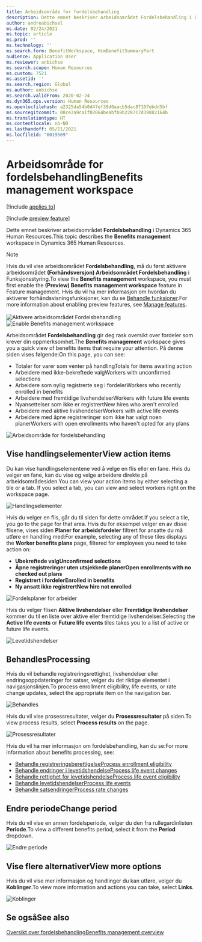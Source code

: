 ```yaml
---
title: Arbeidsområde for fordelsbehandling
description: Dette emnet beskriver arbeidsområdet Fordelsbehandling i Dynamics 365 Human Resources.
author: andreabichsel
ms.date: 02/24/2021
ms.topic: article
ms.prod: ''
ms.technology: ''
ms.search.form: BenefitWorkspace, HcmBenefitSummaryPart
audience: Application User
ms.reviewer: anbichse
ms.search.scope: Human Resources
ms.custom: 7521
ms.assetid: ''
ms.search.region: Global
ms.author: anbichse
ms.search.validFrom: 2020-02-24
ms.dyn365.ops.version: Human Resources
ms.openlocfilehash: a2325da54b8d47ef39d0aacb5dac87107ebdd5bf
ms.sourcegitcommit: 08ce2a9ca1f02064beabfb9b228717d39882164b
ms.translationtype: HT
ms.contentlocale: nb-NO
ms.lasthandoff: 05/11/2021
ms.locfileid: "6019569"
---
```

# <a name="benefits-management-workspace"></a><span data-ttu-id="f4d7b-103">Arbeidsområde for fordelsbehandling</span><span class="sxs-lookup"><span data-stu-id="f4d7b-103">Benefits management workspace</span></span>

[!include [applies to](../includes/applies-to-hr.md)]

[!include [preview feature](./includes/preview-feature.md)]

<span data-ttu-id="f4d7b-104">Dette emnet beskriver arbeidsområdet **Fordelsbehandling** i Dynamics 365 Human Resources.</span><span class="sxs-lookup"><span data-stu-id="f4d7b-104">This topic describes the **Benefits management** workspace in Dynamics 365 Human Resources.</span></span>

> [!NOTE]
> <span data-ttu-id="f4d7b-105">Hvis du vil vise arbeidsområdet **Fordelsbehandling**, må du først aktivere arbeidsområdet **(Forhåndsversjon) Arbeidsområdet Fordelsbehandling** i Funksjonsstyring.</span><span class="sxs-lookup"><span data-stu-id="f4d7b-105">To view the **Benefits management** workspace, you must first enable the **(Preview) Benefits management workspace** feature in Feature management.</span></span> <span data-ttu-id="f4d7b-106">Hvis du vil ha mer informasjon om hvordan du aktiverer forhåndsvisningsfunksjoner, kan du se [Behandle funksjoner](../hr-admin-manage-features.md).</span><span class="sxs-lookup"><span data-stu-id="f4d7b-106">For more information about enabling preview features, see [Manage features](../hr-admin-manage-features.md).</span></span><br><br><span data-ttu-id="f4d7b-107">![Aktivere arbeidsområdet Fordelsbehandling](./media/hr-benefits-management-workspace-enable.png)</span><span class="sxs-lookup"><span data-stu-id="f4d7b-107">![Enable Benefits management workspace](./media/hr-benefits-management-workspace-enable.png)</span></span>

<span data-ttu-id="f4d7b-108">Arbeidsområdet **Fordelsbehandling** gir deg rask oversikt over fordeler som krever din oppmerksomhet.</span><span class="sxs-lookup"><span data-stu-id="f4d7b-108">The **Benefits management** workspace gives you a quick view of benefits items that require your attention.</span></span> <span data-ttu-id="f4d7b-109">På denne siden vises følgende:</span><span class="sxs-lookup"><span data-stu-id="f4d7b-109">On this page, you can see:</span></span>

- <span data-ttu-id="f4d7b-110">Totaler for varer som venter på handling</span><span class="sxs-lookup"><span data-stu-id="f4d7b-110">Totals for items awaiting action</span></span>
- <span data-ttu-id="f4d7b-111">Arbeidere med ikke-bekreftede valg</span><span class="sxs-lookup"><span data-stu-id="f4d7b-111">Workers with unconfirmed selections</span></span>
- <span data-ttu-id="f4d7b-112">Arbeidere som nylig registrerte seg i fordeler</span><span class="sxs-lookup"><span data-stu-id="f4d7b-112">Workers who recently enrolled in benefits</span></span>
- <span data-ttu-id="f4d7b-113">Arbeidere med fremtidige livshendelser</span><span class="sxs-lookup"><span data-stu-id="f4d7b-113">Workers with future life events</span></span>
- <span data-ttu-id="f4d7b-114">Nyansettelser som ikke er registrert</span><span class="sxs-lookup"><span data-stu-id="f4d7b-114">New hires who aren't enrolled</span></span>
- <span data-ttu-id="f4d7b-115">Arbeidere med aktive livshendelser</span><span class="sxs-lookup"><span data-stu-id="f4d7b-115">Workers with active life events</span></span>
- <span data-ttu-id="f4d7b-116">Arbeidere med åpne registreringer som ikke har valgt noen planer</span><span class="sxs-lookup"><span data-stu-id="f4d7b-116">Workers with open enrollments who haven't opted for any plans</span></span>

![Arbeidsområde for fordelsbehandling](./media/hr-benefits-management-workspace.png)

## <a name="view-action-items"></a><span data-ttu-id="f4d7b-118">Vise handlingselementer</span><span class="sxs-lookup"><span data-stu-id="f4d7b-118">View action items</span></span>

<span data-ttu-id="f4d7b-119">Du kan vise handlingselementene ved å velge en flis eller en fane. Hvis du velger en fane, kan du vise og velge arbeidere direkte på arbeidsområdesiden.</span><span class="sxs-lookup"><span data-stu-id="f4d7b-119">You can view your action items by either selecting a tile or a tab. If you select a tab, you can view and select workers right on the workspace page.</span></span>

![Handlingselementer](./media/hr-benefits-management-workspace-action-items.png)

<span data-ttu-id="f4d7b-121">Hvis du velger en flis, går du til siden for dette området.</span><span class="sxs-lookup"><span data-stu-id="f4d7b-121">If you select a tile, you go to the page for that area.</span></span> <span data-ttu-id="f4d7b-122">Hvis du for eksempel velger en av disse flisene, vises siden **Planer for arbeidsfordeler** filtrert for ansatte du må utføre en handling med:</span><span class="sxs-lookup"><span data-stu-id="f4d7b-122">For example, selecting any of these tiles displays the **Worker benefits plans** page, filtered for employees you need to take action on:</span></span>

- <span data-ttu-id="f4d7b-123">**Ubekreftede valg**</span><span class="sxs-lookup"><span data-stu-id="f4d7b-123">**Unconfirmed selections**</span></span>
- <span data-ttu-id="f4d7b-124">**Åpne registreringer uten utsjekkede planer**</span><span class="sxs-lookup"><span data-stu-id="f4d7b-124">**Open enrollments with no checked out plans**</span></span>
- <span data-ttu-id="f4d7b-125">**Registrert i fordeler**</span><span class="sxs-lookup"><span data-stu-id="f4d7b-125">**Enrolled in benefits**</span></span>
- <span data-ttu-id="f4d7b-126">**Ny ansatt ikke registrert**</span><span class="sxs-lookup"><span data-stu-id="f4d7b-126">**New hire not enrolled**</span></span>

![Fordelsplaner for arbeider](./media/hr-benefits-management-workspace-plans.png)

<span data-ttu-id="f4d7b-128">Hvis du velger flisen **Aktive livshendelser** eller **Fremtidige livshendelser** kommer du til en liste over aktive eller fremtidige livshendelser.</span><span class="sxs-lookup"><span data-stu-id="f4d7b-128">Selecting the **Active life events** or **Future life events** tiles takes you to a list of active or future life events.</span></span>

![Levetidshendelser](./media/hr-benefits-management-workspace-life-events.png)

## <a name="processing"></a><span data-ttu-id="f4d7b-130">Behandles</span><span class="sxs-lookup"><span data-stu-id="f4d7b-130">Processing</span></span>

<span data-ttu-id="f4d7b-131">Hvis du vil behandle registreringsrettighet, livshendelser eller endringsoppdateringer for satser, velger du det riktige elementet i navigasjonslinjen.</span><span class="sxs-lookup"><span data-stu-id="f4d7b-131">To process enrollment eligibility, life events, or rate change updates, select the appropriate item on the navigation bar.</span></span>

![Behandles](./media/hr-benefits-management-workspace-processing.png)

<span data-ttu-id="f4d7b-133">Hvis du vil vise prosessresultater, velger du **Prosessresultater** på siden.</span><span class="sxs-lookup"><span data-stu-id="f4d7b-133">To view process results, select **Process results** on the page.</span></span>

![Prosessresultater](./media/hr-benefits-management-workspace-process-results.png)

<span data-ttu-id="f4d7b-135">Hvis du vil ha mer informasjon om fordelsbehandling, kan du se:</span><span class="sxs-lookup"><span data-stu-id="f4d7b-135">For more information about benefits processing, see:</span></span>

- [<span data-ttu-id="f4d7b-136">Behandle registreringsberettigelse</span><span class="sxs-lookup"><span data-stu-id="f4d7b-136">Process enrollment eligibility</span></span>](hr-benefits-process-enrollment-eligibility.md)
- [<span data-ttu-id="f4d7b-137">Behandle endringer i levetidshendelse</span><span class="sxs-lookup"><span data-stu-id="f4d7b-137">Process life event changes</span></span>](hr-benefits-process-life-event-changes.md)
- [<span data-ttu-id="f4d7b-138">Behandle rettighet for levetidshendelse</span><span class="sxs-lookup"><span data-stu-id="f4d7b-138">Process life event eligibility</span></span>](hr-benefits-process-life-event-eligibility.md)
- [<span data-ttu-id="f4d7b-139">Behandle levetidshendelser</span><span class="sxs-lookup"><span data-stu-id="f4d7b-139">Process life events</span></span>](hr-benefits-process-life-events.md)
- [<span data-ttu-id="f4d7b-140">Behandle satsendringer</span><span class="sxs-lookup"><span data-stu-id="f4d7b-140">Process rate changes</span></span>](hr-benefits-process-rate-changes.md)

## <a name="change-period"></a><span data-ttu-id="f4d7b-141">Endre periode</span><span class="sxs-lookup"><span data-stu-id="f4d7b-141">Change period</span></span>

<span data-ttu-id="f4d7b-142">Hvis du vil vise en annen fordelsperiode, velger du den fra rullegardinlisten **Periode**.</span><span class="sxs-lookup"><span data-stu-id="f4d7b-142">To view a different benefits period, select it from the **Period** dropdown.</span></span>

![Endre periode](./media/hr-benefits-management-workspace-period.png)

## <a name="view-more-options"></a><span data-ttu-id="f4d7b-144">Vise flere alternativer</span><span class="sxs-lookup"><span data-stu-id="f4d7b-144">View more options</span></span>

<span data-ttu-id="f4d7b-145">Hvis du vil vise mer informasjon og handlinger du kan utføre, velger du **Koblinger**.</span><span class="sxs-lookup"><span data-stu-id="f4d7b-145">To view more information and actions you can take, select **Links**.</span></span>

![Koblinger](./media/hr-benefits-management-workspace-links.png)

## <a name="see-also"></a><span data-ttu-id="f4d7b-147">Se også</span><span class="sxs-lookup"><span data-stu-id="f4d7b-147">See also</span></span>

[<span data-ttu-id="f4d7b-148">Oversikt over fordelsbehandling</span><span class="sxs-lookup"><span data-stu-id="f4d7b-148">Benefits management overview</span></span>](hr-benefits-management-overview.md)